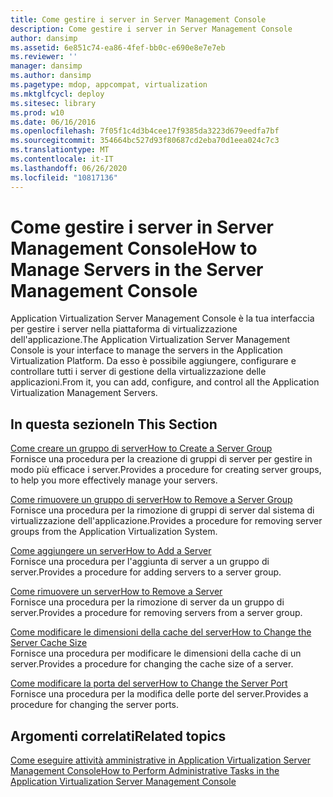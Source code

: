 ```yaml
---
title: Come gestire i server in Server Management Console
description: Come gestire i server in Server Management Console
author: dansimp
ms.assetid: 6e851c74-ea86-4fef-bb0c-e690e8e7e7eb
ms.reviewer: ''
manager: dansimp
ms.author: dansimp
ms.pagetype: mdop, appcompat, virtualization
ms.mktglfcycl: deploy
ms.sitesec: library
ms.prod: w10
ms.date: 06/16/2016
ms.openlocfilehash: 7f05f1c4d3b4cee17f9385da3223d679eedfa7bf
ms.sourcegitcommit: 354664bc527d93f80687cd2eba70d1eea024c7c3
ms.translationtype: MT
ms.contentlocale: it-IT
ms.lasthandoff: 06/26/2020
ms.locfileid: "10817136"
---
```

# <span data-ttu-id="03942-103">Come gestire i server in Server Management Console</span><span class="sxs-lookup"><span data-stu-id="03942-103">How to Manage Servers in the Server Management Console</span></span>


<span data-ttu-id="03942-104">Application Virtualization Server Management Console è la tua interfaccia per gestire i server nella piattaforma di virtualizzazione dell'applicazione.</span><span class="sxs-lookup"><span data-stu-id="03942-104">The Application Virtualization Server Management Console is your interface to manage the servers in the Application Virtualization Platform.</span></span> <span data-ttu-id="03942-105">Da esso è possibile aggiungere, configurare e controllare tutti i server di gestione della virtualizzazione delle applicazioni.</span><span class="sxs-lookup"><span data-stu-id="03942-105">From it, you can add, configure, and control all the Application Virtualization Management Servers.</span></span>

## <span data-ttu-id="03942-106">In questa sezione</span><span class="sxs-lookup"><span data-stu-id="03942-106">In This Section</span></span>


<a href="" id="how-to-create-a-server-group"></a>[<span data-ttu-id="03942-107">Come creare un gruppo di server</span><span class="sxs-lookup"><span data-stu-id="03942-107">How to Create a Server Group</span></span>](how-to-create-a-server-group.md)  
<span data-ttu-id="03942-108">Fornisce una procedura per la creazione di gruppi di server per gestire in modo più efficace i server.</span><span class="sxs-lookup"><span data-stu-id="03942-108">Provides a procedure for creating server groups, to help you more effectively manage your servers.</span></span>

<a href="" id="how-to-remove-a-server-group"></a>[<span data-ttu-id="03942-109">Come rimuovere un gruppo di server</span><span class="sxs-lookup"><span data-stu-id="03942-109">How to Remove a Server Group</span></span>](how-to-remove-a-server-group.md)  
<span data-ttu-id="03942-110">Fornisce una procedura per la rimozione di gruppi di server dal sistema di virtualizzazione dell'applicazione.</span><span class="sxs-lookup"><span data-stu-id="03942-110">Provides a procedure for removing server groups from the Application Virtualization System.</span></span>

<a href="" id="how-to-add-a-server"></a>[<span data-ttu-id="03942-111">Come aggiungere un server</span><span class="sxs-lookup"><span data-stu-id="03942-111">How to Add a Server</span></span>](how-to-add-a-server.md)  
<span data-ttu-id="03942-112">Fornisce una procedura per l'aggiunta di server a un gruppo di server.</span><span class="sxs-lookup"><span data-stu-id="03942-112">Provides a procedure for adding servers to a server group.</span></span>

<a href="" id="how-to-remove-a-server"></a>[<span data-ttu-id="03942-113">Come rimuovere un server</span><span class="sxs-lookup"><span data-stu-id="03942-113">How to Remove a Server</span></span>](how-to-remove-a-server.md)  
<span data-ttu-id="03942-114">Fornisce una procedura per la rimozione di server da un gruppo di server.</span><span class="sxs-lookup"><span data-stu-id="03942-114">Provides a procedure for removing servers from a server group.</span></span>

<a href="" id="how-to-change-the-server-cache-size"></a>[<span data-ttu-id="03942-115">Come modificare le dimensioni della cache del server</span><span class="sxs-lookup"><span data-stu-id="03942-115">How to Change the Server Cache Size</span></span>](how-to-change-the-server-cache-size.md)  
<span data-ttu-id="03942-116">Fornisce una procedura per modificare le dimensioni della cache di un server.</span><span class="sxs-lookup"><span data-stu-id="03942-116">Provides a procedure for changing the cache size of a server.</span></span>

<a href="" id="how-to-change-the-server-port"></a>[<span data-ttu-id="03942-117">Come modificare la porta del server</span><span class="sxs-lookup"><span data-stu-id="03942-117">How to Change the Server Port</span></span>](how-to-change-the-server-port.md)  
<span data-ttu-id="03942-118">Fornisce una procedura per la modifica delle porte del server.</span><span class="sxs-lookup"><span data-stu-id="03942-118">Provides a procedure for changing the server ports.</span></span>

## <span data-ttu-id="03942-119">Argomenti correlati</span><span class="sxs-lookup"><span data-stu-id="03942-119">Related topics</span></span>


[<span data-ttu-id="03942-120">Come eseguire attività amministrative in Application Virtualization Server Management Console</span><span class="sxs-lookup"><span data-stu-id="03942-120">How to Perform Administrative Tasks in the Application Virtualization Server Management Console</span></span>](how-to-perform-administrative-tasks-in-the-application-virtualization-server-management-console.md)

 

 





